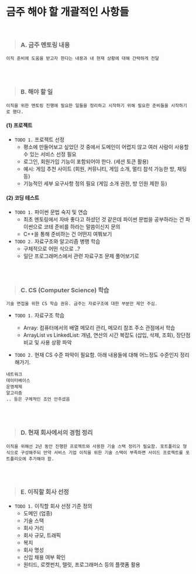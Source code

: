 # 금주 해야 할 개괄적인 사항들

<br>

> ### A. 금주 멘토링 내용
```
이직 준비에 도움을 받고자 한다는 내용과 내 현재 상황에 대해 간략하게 전달
``` 


<br>
<br>


> ### B. 해야 할 일
```
이직을 위한 멘토링 진행에 필요한 일들을 정리하고 시작하기 위해 필요한 준비들을 시작하기로 했다.
```

#### (1) 프로젝트
- `TODO 1.` 프로젝트 선정
  - 평소에 만들어보고 싶었던 것 중에서 도메인이 어렵지 않고 여러 사람이 사용할 수 있는 서비스 선정 필요
  - 로그인, 회원가입 기능이 포함되어야 한다. (세션 토큰 활용)
  - 예시: 게임 추천 사이트 (회원, 커뮤니티, 게임 소개, 멀티 참석 가능한 방, 채팅 등)
  - 기능적인 세부 요구사항 정의 필요 (게임 소개 권한, 방 인원 제한 등)


#### (2) 코딩 테스트
- `TODO 1.` 파이썬 문법 숙지 및 연습
  - 최초 멘토링에서 자바 좋다고 하셨던 것 같은데 파이썬 문법을 공부하라는 건 파이썬으로 코테 준비를 하라는 말씀이신지 문의
  - C++을 통해 준비하는 건 어떤지 여쭤보기
- `TODO 2.` 자료구조와 알고리즘 병행 학습
  - 구체적으로 어떤 식으로 ..?
  - 일단 프로그래머스에서 관련 자료구조 문제 풀어보기로


<br>
<br>


> ### C. CS (Computer Science) 학습
```
기술 면접을 위한 CS 학습 권유. 금주는 자료구조에 대한 부분만 제안 주심.
```

- `TODO 1.` 자료구조 학습
  - Array: 컴퓨터에서의 배열 메모리 관리, 메모리 참조 주소 관점에서 학습
  - ArrayList vs LinkedList: 개념, 연산의 시간 복잡도 (삽입, 삭제, 조회), 장단점 비교 및 사용 상황 파악

- `TODO 2.` 현재 CS 수준 파악이 필요함. 아래 내용들에 대해 어느정도 수준인지 정리해가기.

```
네트워크
데이터베이스
운영체제
알고리즘
.. 등은 구체적인 조언 안주셨음
```


<br>
<br>

> ### D. 현재 회사에서의 경험 정리
```
이직을 위해선 2년 동안 진행한 프로젝트와 사용한 기술 스택 정리가 필요함. 포트폴리오 형식으로 구성해주되 만약 서비스 기업 이직을 위한 기술 스택이 부족하면 사이드 프로젝트를 포트폴리오에 추가해야 함.
```


<br>
<br>

> ### E. 이직할 회사 선정

- `TODO 1.` 이직할 회사 선정 기준 정의
  - 도메인 (업종)
  - 기술 스택
  - 회사 거리
  - 회사 규모, 트래픽
  - 복지
  - 회사 명성
  - 신입 채용 여부 확인
  - 원티드, 로켓펀치, 렐릿, 프로그래머스 등의 플랫폼 활용

